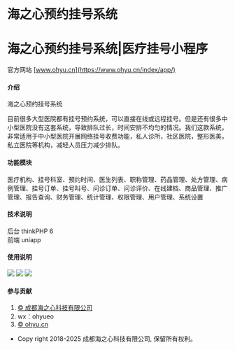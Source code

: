 海之心预约挂号系统
===============

# 海之心预约挂号系统|医疗挂号小程序

官方网站 [www.ohyu.cn](https://www.ohyu.cn/index/app/)

#### 介绍
海之心预约挂号系统

目前很多大型医院都有挂号预约系统，可以直接在线或远程挂号。但是还有很多中小型医院没有这套系统，导致排队过长，时间安排不均匀的情况。我们这款系统，非常适用于中小型医院开展网络挂号收费功能，私人诊所，社区医院，整形医美，私立医院等机构，减轻人员压力减少排队。
#### 功能模块
医疗机构、挂号科室、预约时间、医生列表、职称管理、药品管理、处方管理、病例管理、挂号订单、挂号叫号、问诊订单、问诊评价、在线建档、商品管理、推广管理、报告查询、财务管理、统计管理、权限管理、用户管理、系统设置


#### 技术说明
后台 thinkPHP 6 <br/>
前端 uniapp

#### 使用说明

<img src="https://www.ohyu.cn/ueditor/php/upload/image/20221010/1665372378530570.jpg" />
<img src="https://www.ohyu.cn/ueditor/php/upload/image/20220414/1649951979427547.jpg" />
<img src="https://www.ohyu.cn/ueditor/php/upload/image/20221010/1665373221180053.png" />

#### 参与贡献

1.  [© 成都海之心科技有限公司](https://www.ohyu.cn/)
2.  wx：ohyueo
3.  [© ohyu.cn](https://www.ohyu.cn/)
 * Copy right 2018-2025 成都海之心科技有限公司, 保留所有权利。
